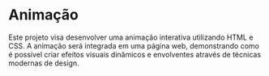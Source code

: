 # Animação
Este projeto visa desenvolver uma animação interativa utilizando HTML e CSS. A animação será integrada em uma página web, demonstrando como é possível criar efeitos visuais dinâmicos e envolventes através de técnicas modernas de design.
